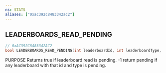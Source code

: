 ```yaml
---
ns: STATS
aliases: ["0xac392c8483342ac2"]
---
```

## LEADERBOARDS_READ_PENDING

```c
// 0xAC392C8483342AC2
bool LEADERBOARDS_READ_PENDING(int leaderboardId, int leaderboardType, int lbIndex);
```

PURPOSE Returns true if leaderboard read is pending. -1 return pending if any leaderboard with that id and type is pending.

